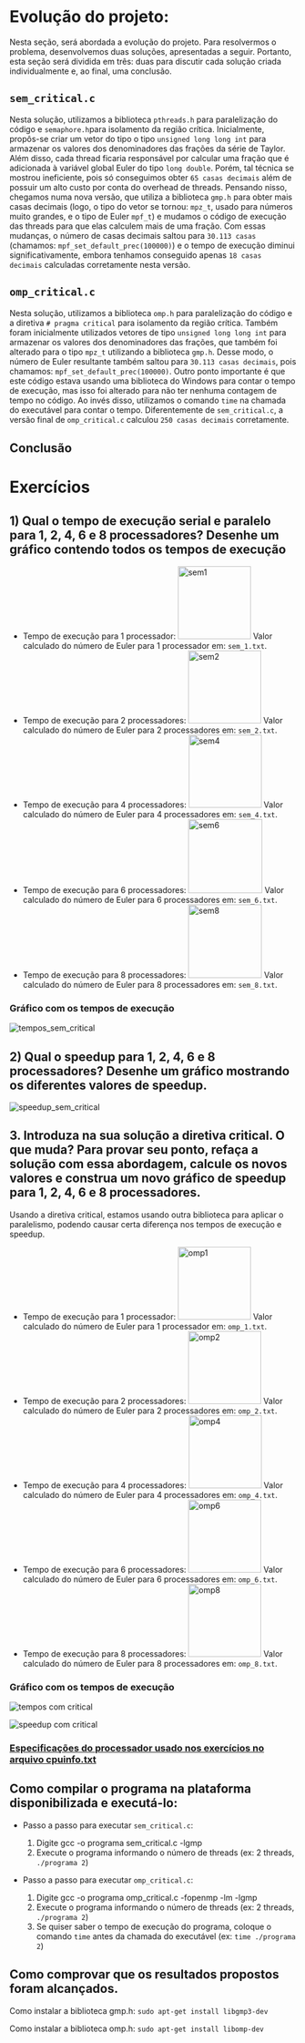 # Evolução do projeto:
  Nesta seção, será abordada a evolução do projeto. Para resolvermos o problema, desenvolvemos duas soluções, apresentadas a seguir. Portanto, esta seção será dividida em três: duas para discutir cada solução criada individualmente e, ao final, uma conclusão.

## `sem_critical.c`
Nesta solução, utilizamos a biblioteca `pthreads.h` para paralelização do código e `semaphore.h`para isolamento da região crítica. Inicialmente, propôs-se criar um vetor do tipo o tipo `unsigned long long int` para armazenar os valores dos denominadores das frações da série de Taylor. Além disso, cada thread ficaria responsável por calcular uma fração que é adicionada à variável global Euler do tipo `long double`. Porém, tal técnica se mostrou ineficiente, pois só conseguimos obter `65 casas decimais` além de possuir um alto custo por conta do overhead de threads. Pensando nisso, chegamos numa nova versão, que utiliza a biblioteca `gmp.h` para obter mais casas decimais (logo, o tipo do vetor se tornou: `mpz_t`, usado para números muito grandes, e o tipo de Euler `mpf_t`) e mudamos o código de execução das threads para que elas calculem mais de uma fração. Com essas mudanças, o número de casas decimais saltou para `30.113 casas` (chamamos: `mpf_set_default_prec(100000)`) e o tempo de execução diminui significativamente, embora tenhamos conseguido apenas `18 casas decimais` calculadas corretamente nesta versão.

## `omp_critical.c`
Nesta solução, utilizamos a biblioteca `omp.h` para paralelização do código e a diretiva `# pragma critical` para isolamento da região crítica. Também foram inicialmente utilizados vetores de tipo `unsigned long long int`  para armazenar os valores dos denominadores das frações, que também foi alterado para o tipo `mpz_t` utilizando a biblioteca `gmp.h`. Desse modo, o número de Euler resultante também saltou para `30.113 casas decimais`, pois chamamos: `mpf_set_default_prec(100000)`. Outro ponto importante é que este código estava usando uma biblioteca do Windows para contar o tempo de execução, mas isso foi alterado para não ter nenhuma contagem de tempo no código. Ao invés disso, utilizamos o comando `time` na chamada do executável para contar o tempo. Diferentemente de `sem_critical.c`, a versão final de `omp_critical.c` calculou `250 casas decimais` corretamente.

## Conclusão

# Exercícios
## 1) Qual o tempo de execução serial e paralelo para 1, 2, 4, 6 e 8 processadores? Desenhe um gráfico contendo todos os tempos de execução
* Tempo de execução para 1 processador: <img width="128" alt="sem1" src="https://github.com/david-pessoa/ComputacaoParalela/assets/104323068/1c09493f-299c-475b-80b0-a712f94e13cd">
  Valor calculado do número de Euler para 1 processador em: `sem_1.txt`.
* Tempo de execução para 2 processadores: <img width="128" alt="sem2" src="https://github.com/david-pessoa/ComputacaoParalela/assets/104323068/098b13b4-c1d7-4349-aaab-c736af6b45fd">
  Valor calculado do número de Euler para 2 processadores em: `sem_2.txt`.
* Tempo de execução para 4 processadores: <img width="128" alt="sem4" src="https://github.com/david-pessoa/ComputacaoParalela/assets/104323068/fafe20b9-fae2-4eac-a63d-5cee55ed6c3f">
  Valor calculado do número de Euler para 4 processadores em: `sem_4.txt`.
* Tempo de execução para 6 processadores: <img width="130" alt="sem6" src="https://github.com/david-pessoa/ComputacaoParalela/assets/104323068/e5189c3d-e396-4bce-a5ee-1e978b4c2ede">
  Valor calculado do número de Euler para 6 processadores em: `sem_6.txt`.
* Tempo de execução para 8 processadores: <img width="129" alt="sem8" src="https://github.com/david-pessoa/ComputacaoParalela/assets/104323068/051d3184-9f11-4a73-b854-5ef1b5b3c09d">
  Valor calculado do número de Euler para 8 processadores em: `sem_8.txt`.

### Gráfico com os tempos de execução
![tempos_sem_critical](https://github.com/david-pessoa/ComputacaoParalela/assets/104323068/7c49e366-d20d-46fe-abff-e778928c1570)

## 2) Qual o speedup para 1, 2, 4, 6 e 8 processadores? Desenhe um gráfico mostrando os diferentes valores de speedup.
![speedup_sem_critical](https://github.com/david-pessoa/ComputacaoParalela/assets/104323068/2b648e3e-e230-4588-af03-3f0697611030)

## 3. Introduza na sua solução a diretiva critical. O que muda? Para provar seu ponto, refaça a solução com essa abordagem, calcule os novos valores e construa um novo gráfico de speedup para 1, 2, 4, 6 e 8 processadores.

Usando a diretiva critical, estamos usando outra biblioteca para aplicar o paralelismo, podendo causar certa diferença nos tempos de execução e speedup.

* Tempo de execução para 1 processador: <img width="128" alt="omp1" src="https://github.com/david-pessoa/ComputacaoParalela/assets/112708096/4080479e-f9f7-4b60-8f47-bd6da520813d">
  Valor calculado do número de Euler para 1 processador em: `omp_1.txt`.
* Tempo de execução para 2 processadores: <img width="128" alt="omp2" src="https://github.com/david-pessoa/ComputacaoParalela/assets/112708096/8636924f-2e62-43c2-9d42-12dd496ebb70">
  Valor calculado do número de Euler para 2 processadores em: `omp_2.txt`.
* Tempo de execução para 4 processadores: <img width="128" alt="omp4" src="https://github.com/david-pessoa/ComputacaoParalela/assets/112708096/2cad8730-b398-49f4-b521-2190c5e987ee">
  Valor calculado do número de Euler para 4 processadores em: `omp_4.txt`.
* Tempo de execução para 6 processadores: <img width="128" alt="omp6" src="https://github.com/david-pessoa/ComputacaoParalela/assets/112708096/908d32f6-53ef-409b-801f-874a6672c92d">
  Valor calculado do número de Euler para 6 processadores em: `omp_6.txt`.
* Tempo de execução para 8 processadores: <img width="128" alt="omp8" src="https://github.com/david-pessoa/ComputacaoParalela/assets/112708096/759e3522-9476-47b8-bb2f-8a090fe273ab">
  Valor calculado do número de Euler para 8 processadores em: `omp_8.txt`.

### Gráfico com os tempos de execução
![tempos com critical](https://github.com/david-pessoa/ComputacaoParalela/assets/112708096/5bc7b178-3dd6-4e1a-a66d-0c899a40d39e)

![speedup com critical](https://github.com/david-pessoa/ComputacaoParalela/assets/112708096/8b76d479-f179-46db-9807-82b5cc7eec69)


### [Especificações do processador usado nos exercícios no arquivo cpuinfo.txt](https://github.com/david-pessoa/ComputacaoParalela/blob/main/ProjFinal/cpuinfo.txt)

## Como compilar o programa na plataforma disponibilizada e executá-lo:
  * Passo a passo para executar `sem_critical.c`:
    1) Digite gcc -o programa sem_critical.c -lgmp
    2) Execute o programa informando o número de threads (ex: 2 threads, `./programa 2`)
   
  * Passo a passo para executar `omp_critical.c`:
    1) Digite gcc -o programa omp_critical.c -fopenmp -lm -lgmp
    2) Execute o programa informando o número de threads (ex: 2 threads, `./programa 2`)
    3) Se quiser saber o tempo de execução do programa, coloque o comando `time` antes da chamada do executável (ex: `time ./programa 2`)

    
## Como comprovar que os resultados propostos foram alcançados.
Como instalar a biblioteca gmp.h: `sudo apt-get install libgmp3-dev`

Como instalar a biblioteca omp.h:  `sudo apt-get install libomp-dev`



